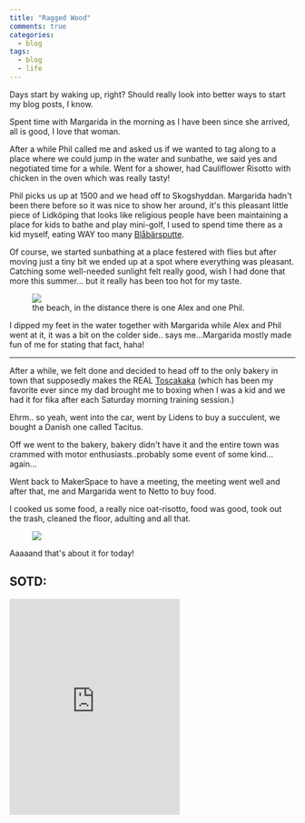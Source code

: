 ```yaml
---
title: "Ragged Wood"
comments: true
categories:
  - blog
tags:
  - blog
  - life
--- 
```

Days start by waking up, right?
Should really look into better ways to start my blog posts, I know.

Spent time with Margarida in the morning as I have been since she arrived, all is good, I love that woman.

After a while Phil called me and asked us if we wanted to tag along to a place where we could jump in the water and sunbathe, we said yes and negotiated time for a while.
Went for a shower, had Cauliflower Risotto with chicken in the oven which was really tasty! 

Phil picks us up at 1500 and we head off to Skogshyddan.
Margarida hadn't been there before so it was nice to show her around, it's this pleasant little piece of Lidköping that looks like religious people have been maintaining a place for kids to bathe and play mini-golf, I used to spend time there as a kid myself, eating WAY too many [Blåbärsputte](http://www.klingglass.se/produkter_glassar.php?ID=14).

Of course, we started sunbathing at a place festered with flies but after moving just a tiny bit we ended up at a spot where everything was pleasant.
Catching some well-needed sunlight felt really good, wish I had done that more this summer... but it really has been too hot for my taste.

<figure class="third">
  <a href="https://github.com/dotMavriQ/dotmavriq.github.io/blob/master/assets/Camera/180809_skogshyddan.jpg?raw=true">
    <img src="https://github.com/dotMavriQ/dotmavriq.github.io/blob/master/assets/Camera/180809_skogshyddan.jpg?raw=true"></a>
    <figcaption> the beach, in the distance there is one Alex and one Phil. </figcaption>
    </figure>


I  dipped my feet in the water together with Margarida while Alex and Phil went at it, it was a bit on the colder side.. says me...Margarida mostly made fun of me for stating that fact, haha! 

---

After a while, we felt done and decided to head off to the only bakery in town that supposedly makes the REAL [Toscakaka](https://www.google.se/search?q=Toscakaka&source=lnms&sa=X&ved=0ahUKEwjF0Z767uzcAhWkApoKHUwaBl8Q_AUICSgA&biw=1920&bih=943&dpr=1) (which has been my favorite ever since my dad brought me to boxing when I was a kid and we had it for fika after each Saturday morning training session.)

Ehrm.. so yeah, went into the car, went by Lidens to buy a succulent, we bought a Danish one called Tacitus.

Off we went to the bakery, bakery didn't have it and the entire town was crammed with motor enthusiasts..probably some event of some kind... again...

Went back to MakerSpace to have a meeting, the meeting went well and after that, me and Margarida went to Netto to buy food.

I cooked us some food, a really nice oat-risotto, food was good, took out the trash, cleaned the floor, adulting and all that.

<figure>
  <a href="https://github.com/dotMavriQ/dotmavriq.github.io/blob/master/assets/Camera/180809_foood.jpg?raw=true">
    <img src="https://github.com/dotMavriQ/dotmavriq.github.io/blob/master/assets/Camera/180809_foood.jpg?raw=true"></a>
    </figure>


Aaaaand that's about it for today! 

## SOTD:

<iframe src="https://open.spotify.com/embed/track/4wKrMeRoVaP1CVIBd080YK" width="300" height="380" frameborder="0" allowtransparency="true" allow="encrypted-media"></iframe>
